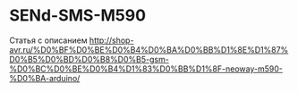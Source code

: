 # SENd-SMS-M590

Статья с описанием
http://shop-avr.ru/%D0%BF%D0%BE%D0%B4%D0%BA%D0%BB%D1%8E%D1%87%D0%B5%D0%BD%D0%B8%D0%B5-gsm-%D0%BC%D0%BE%D0%B4%D1%83%D0%BB%D1%8F-neoway-m590-%D0%BA-arduino/
